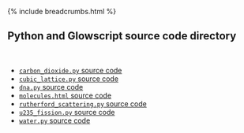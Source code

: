{% include breadcrumbs.html %}

## Python and Glowscript source code directory
<div class="header_line"><br/></div>

- [`carbon_dioxide.py` source code](carbon_dioxide.py)
- [`cubic_lattice.py` source code](cubic_lattice.py)
- [`dna.py` source code](dna.py)
- [`molecules.html` source code](molecules.html)
- [`rutherford_scattering.py` source code](rutherford_scattering.py)
- [`u235_fission.py` source code](u235_fission.py)
- [`water.py` source code](water.py)


